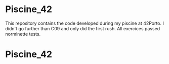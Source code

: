 # Piscine_42
This repository contains the code developed during my piscine at 42Porto. I didn't go further than C09 and only did the first rush. All exercices passed norminette tests.
# Piscine_42
